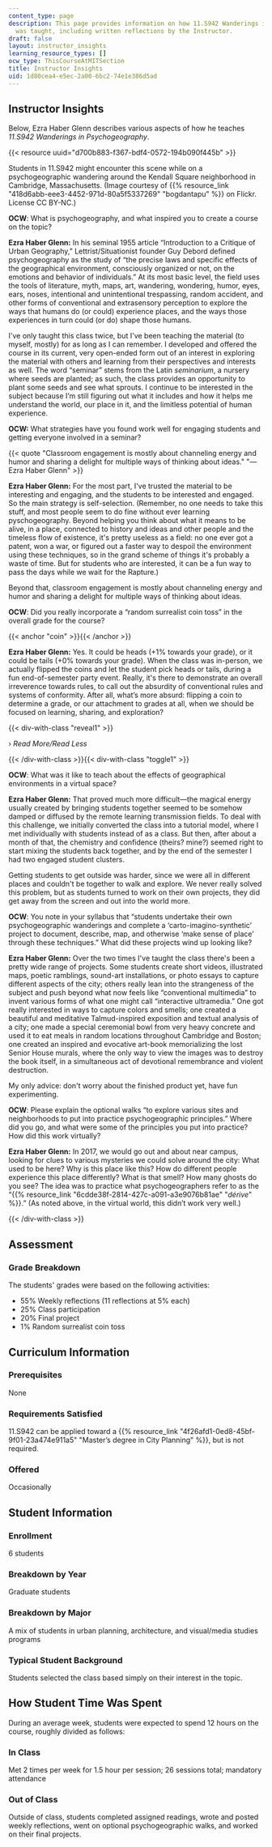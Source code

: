 ```yaml
---
content_type: page
description: This page provides information on how 11.S942 Wanderings in Psychogeography
  was taught, including written reflections by the Instructor.
draft: false
layout: instructor_insights
learning_resource_types: []
ocw_type: ThisCourseAtMITSection
title: Instructor Insights
uid: 1d80cea4-e5ec-2a00-6bc2-74e1e386d5ad
---
```

## Instructor Insights

Below, Ezra Haber Glenn describes various aspects of how he teaches *11.S942 Wanderings in Psychogeography*.

{{< resource uuid="d700b883-f367-bdf4-0572-194b090f445b" >}}

Students in 11.S942 might encounter this scene while on a psychogeographic wandering around the Kendall Square neighborhood in Cambridge, Massachusetts. (Image courtesy of {{% resource_link "418d6abb-eee3-4452-971d-80a5f5337269" "bogdantapu" %}} on Flickr. License CC BY-NC.)

**OCW**: What is psychogeography, and what inspired you to create a course on the topic?

**Ezra Haber Glenn:** In his seminal 1955 article “Introduction to a Critique of Urban Geography,” Lettrist/Situationist founder Guy Debord defined psychogeography as the study of “the precise laws and specific effects of the geographical environment, consciously organized or not, on the emotions and behavior of individuals.” At its most basic level, the field uses the tools of literature, myth, maps, art, wandering, wondering, humor, eyes, ears, noses, intentional and unintentional trespassing, random accident, and other forms of conventional and extrasensory perception to explore the ways that humans do (or could) experience places, and the ways those experiences in turn could (or do) shape those humans.

I've only taught this class twice, but I've been teaching the material (to myself, mostly) for as long as I can remember. I developed and offered the course in its current, very open-ended form out of an interest in exploring the material with others and learning from their perspectives and interests as well. The word “seminar” stems from the Latin *seminarium*, a nursery where seeds are planted; as such, the class provides an opportunity to plant some seeds and see what sprouts. I continue to be interested in the subject because I’m still figuring out what it includes and how it helps me understand the world, our place in it, and the limitless potential of human experience.

**OCW:** What strategies have you found work well for engaging students and getting everyone involved in a seminar?

{{< quote "Classroom engagement is mostly about channeling energy and humor and sharing a delight for multiple ways of thinking about ideas." "— Ezra Haber Glenn" >}}

**Ezra Haber Glenn:** For the most part, I've trusted the material to be interesting and engaging, and the students to be interested and engaged. So the main strategy is self-selection. (Remember, no one needs to take this stuff, and most people seem to do fine without ever learning pyschogeography. Beyond helping you think about what it means to be alive, in a place, connected to history and ideas and other people and the timeless flow of existence, it's pretty useless as a field: no one ever got a patent, won a war, or figured out a faster way to despoil the environment using these techniques, so in the grand scheme of things it's probably a waste of time. But for students who are interested, it can be a fun way to pass the days while we wait for the Rapture.)

Beyond that, classroom engagement is mostly about channeling energy and humor and sharing a delight for multiple ways of thinking about ideas.

**OCW**: Did you really incorporate a “random surrealist coin toss” in the overall grade for the course?

{{< anchor "coin" >}}{{< /anchor >}}

**Ezra Haber Glenn:** Yes. It could be heads (+1% towards your grade), or it could be tails (+0% towards your grade). When the class was in-person, we actually flipped the coins and let the student pick heads or tails, during a fun end-of-semester party event. Really, it's there to demonstrate an overall irreverence towards rules, to call out the absurdity of conventional rules and systems of conformity. After all, what’s more absurd: flipping a coin to determine a grade, or our attachment to grades at all, when we should be focused on learning, sharing, and exploration?

{{< div-with-class "reveal1" >}}

› *Read More/Read Less*

{{< /div-with-class >}}{{< div-with-class "toggle1" >}}

**OCW**: What was it like to teach about the effects of geographical environments in a virtual space?

**Ezra Haber Glenn:** That proved much more difficult—the magical energy usually created by bringing students together seemed to be somehow damped or diffused by the remote learning transmission fields. To deal with this challenge, we initially converted the class into a tutorial model, where I met individually with students instead of as a class. But then, after about a month of that, the chemistry and confidence (theirs? mine?) seemed right to start mixing the students back together, and by the end of the semester I had two engaged student clusters.

Getting students to get outside was harder, since we were all in different places and couldn't be together to walk and explore. We never really solved this problem, but as students turned to work on their own projects, they did get away from the screen and out into the world more.

**OCW**: You note in your syllabus that “students undertake their own psychogeographic wanderings and complete a ‘carto-imagino-synthetic’ project to document, describe, map, and otherwise ‘make sense of place’ through these techniques.” What did these projects wind up looking like?

**Ezra Haber Glenn:** Over the two times I've taught the class there's been a pretty wide range of projects. Some students create short videos, illustrated maps, poetic ramblings, sound-art installations, or photo essays to capture different aspects of the city; others really lean into the strangeness of the subject and push beyond what now feels like “conventional multimedia” to invent various forms of what one might call “interactive ultramedia.” One got really interested in ways to capture colors and smells; one created a beautiful and meditative Talmud-inspired exposition and textual analysis of a city; one made a special ceremonial bowl from very heavy concrete and used it to eat meals in random locations throughout Cambridge and Boston; one created an inspired and evocative art-book memorializing the lost Senior House murals, where the only way to view the images was to destroy the book itself, in a simultaneous act of devotional remembrance and violent destruction.

My only advice: don't worry about the finished product yet, have fun experimenting.

**OCW**: Please explain the optional walks “to explore various sites and neighborhoods to put into practice psychogeographic principles.” Where did you go, and what were some of the principles you put into practice? How did this work virtually?

**Ezra Haber Glenn:** In 2017, we would go out and about near campus, looking for clues to various mysteries we could solve around the city: What used to be here? Why is this place like this? How do different people experience this place differently? What is that smell? How many ghosts do you see? The idea was to practice what psychogeographers refer to as the “{{% resource_link "6cdde38f-2814-427c-a091-a3e9076b81ae" "*dérive*" %}}.” (As noted above, in the virtual world, this didn’t work very well.)

{{< /div-with-class >}}

## Assessment

### Grade Breakdown

The students' grades were based on the following activities:

- 55% Weekly reflections (11 reflections at 5% each)
- 25% Class participation
- 20% Final project
- 1% Random surrealist coin toss

## Curriculum Information

### Prerequisites

None

### Requirements Satisfied

11.S942 can be applied toward a {{% resource_link "4f26afd1-0ed8-45bf-9f01-23a474e911a5" "Master’s degree in City Planning" %}}, but is not required.

### Offered

Occasionally

## Student Information

### Enrollment

6 students

### Breakdown by Year

Graduate students

### Breakdown by Major

A mix of students in urban planning, architecture, and visual/media studies programs

### Typical Student Background

Students selected the class based simply on their interest in the topic.

## How Student Time Was Spent

During an average week, students were expected to spend 12 hours on the course, roughly divided as follows:

### In Class

Met 2 times per week for 1.5 hour per session; 26 sessions total; mandatory attendance

### Out of Class

Outside of class, students completed assigned readings, wrote and posted weekly reflections, went on optional psychogeographic walks, and worked on their final projects.